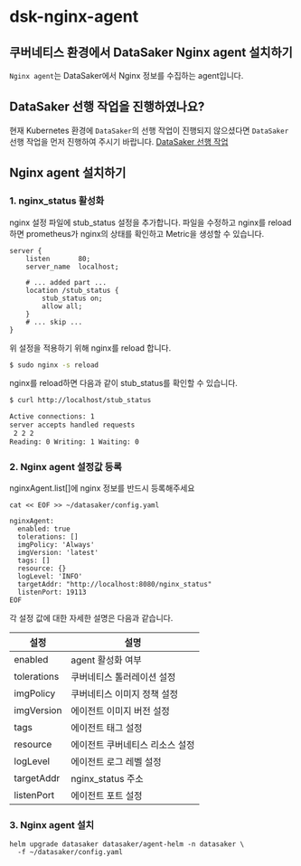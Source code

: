 # dsk-nginx-agent
## 쿠버네티스 환경에서 DataSaker Nginx agent 설치하기
`Nginx agent`는 DataSaker에서 Nginx 정보를 수집하는 agent입니다.

## DataSaker 선행 작업을 진행하였나요?
현재 Kubernetes 환경에 `DataSaker`의 선행 작업이 진행되지 않으셨다면 `DataSaker` 선행 작업을 먼저 진행하여 주시기 바랍니다. [DataSaker 선행 작업](README.md)

## Nginx agent 설치하기
### 1. nginx_status 활성화
nginx 설정 파일에 stub_status 설정을 추가합니다. 파일을 수정하고 nginx를 reload하면 prometheus가 nginx의 상태를 확인하고 Metric을 생성할 수 있습니다.
```
server {
    listen       80;
    server_name  localhost;
    
    # ... added part ...
    location /stub_status {
        stub_status on;
        allow all;
    }
    # ... skip ...
}
```
위 설정을 적용하기 위해 nginx를 reload 합니다.
```bash
$ sudo nginx -s reload
```

nginx를 reload하면 다음과 같이 stub_status를 확인할 수 있습니다.
```bash
$ curl http://localhost/stub_status

Active connections: 1
server accepts handled requests
 2 2 2
Reading: 0 Writing: 1 Waiting: 0
```

### 2. Nginx agent 설정값 등록
nginxAgent.list[]에 nginx 정보를 반드시 등록해주세요
```shell
cat << EOF >> ~/datasaker/config.yaml

nginxAgent:
  enabled: true
  tolerations: []
  imgPolicy: 'Always'
  imgVersion: 'latest'
  tags: []
  resource: {}
  logLevel: 'INFO'
  targetAddr: "http://localhost:8080/nginx_status"
  listenPort: 19113
EOF
```

각 설정 값에 대한 자세한 설명은 다음과 같습니다.

| 설정           | 설명                |
|--------------|-------------------|
| enabled      | agent 활성화 여부      |
| tolerations  | 쿠버네티스 톨러레이션 설정    |
| imgPolicy    | 쿠버네티스 이미지 정책 설정   |
| imgVersion   | 에이전트 이미지 버전 설정    |
| tags         | 에이전트 태그 설정        |
| resource     | 에이전트 쿠버네티스 리소스 설정 |
| logLevel     | 에이전트 로그 레벨 설정     |
| targetAddr   | nginx_status 주소   |
| listenPort   | 에이전트 포트 설정        |

### 3. Nginx agent 설치
```shell
helm upgrade datasaker datasaker/agent-helm -n datasaker \
  -f ~/datasaker/config.yaml
```

